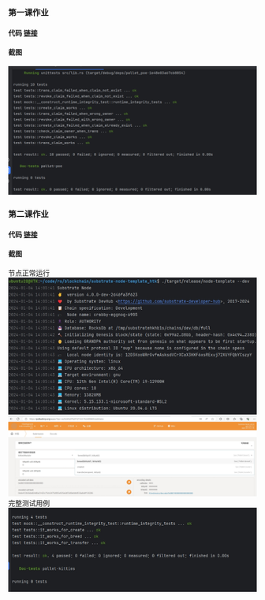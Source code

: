 ### 第一课作业

#### 代码 [链接](/pallets/poe/src/tests.rs)
#### 截图 
![运行截图](/pallets/poe/class_one_screenshot.png)


### 第二课作业

#### 代码 [链接](/pallets/kitties)
#### 截图 
节点正常运行
![运行截图](/pallets/kitties/class_two_screenshot.png)
![运行截图](/pallets/kitties/class-two-screenshot2.png)
完整测试用例
![运行截图](/pallets/kitties/class-two-screenshot1.png)
